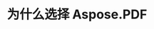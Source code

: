 ---
title: 为什么选择 Aspose.PDF
linktitle: 为什么选择 Aspose.PDF
type: docs
weight: 10
url: zh/php-java/why-aspose-pdf/
description: 在下一部分中解释为什么用户选择通过 Java 使用 Aspose.PDF for PHP 来处理文档。
lastmod: "2024-03-05"
sitemap:
    changefreq: "weekly"
    priority: 0.7
---